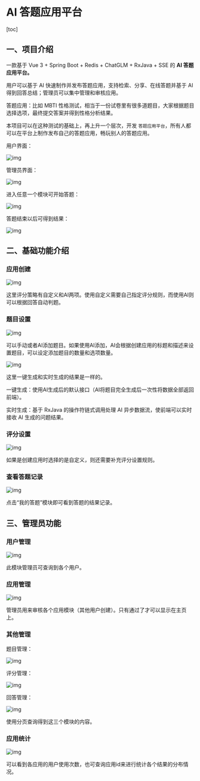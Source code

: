 # AI 答题应用平台

[toc]



## 一、项目介绍

一款基于 Vue 3 + Spring Boot + Redis + ChatGLM + RxJava + SSE 的 **AI 答题应用平台。**

用户可以基于 AI 快速制作并发布答题应用，支持检索、分享、在线答题并基于 AI 得到回答总结；管理员可以集中管理和审核应用。

答题应用：比如 MBTI 性格测试，相当于一份试卷里有很多道题目，大家根据题目选择选项，最终提交答案并得到性格分析结果。

本项目可以在这种测试的基础上，再上升一个层次，开发 `答题应用平台`，所有人都可以在平台上制作发布自己的答题应用，畅玩别人的答题应用。

用户界面：

![img](https://ai-answers.oss-cn-hangzhou.aliyuncs.com/1.1%E7%94%A8%E6%88%B7%E4%B8%BB%E9%A1%B5.jpg)

管理员界面：

![img](https://ai-answers.oss-cn-hangzhou.aliyuncs.com/1.2%E7%AE%A1%E7%90%86%E5%91%98%E4%B8%BB%E9%A1%B5.jpg)

进入任意一个模块可开始答题：

![img](https://ai-answers.oss-cn-hangzhou.aliyuncs.com/1.3%E6%A8%A1%E5%9D%97%E7%AD%94%E9%A2%98.jpg)

答题结束以后可得到结果：

![img](https://ai-answers.oss-cn-hangzhou.aliyuncs.com/1.4%E7%BB%93%E6%9E%9C%E5%88%86%E6%9E%90.jpg)


## 二、基础功能介绍

### 应用创建

![img](https://ai-answers.oss-cn-hangzhou.aliyuncs.com/2.1%E5%88%9B%E5%BB%BA%E5%BA%94%E7%94%A8.jpg)

这里评分策略有自定义和AI两项。使用自定义需要自己指定评分规则，而使用AI则可以根据回答自动判题。

### 题目设置

![img](https://ai-answers.oss-cn-hangzhou.aliyuncs.com/2.2%E8%AE%BE%E7%BD%AE%E9%A2%98%E7%9B%AE.jpg)

可以手动或者AI添加题目。如果使用AI添加，AI会根据创建应用的标题和描述来设置题目，可以设定添加题目的数量和选项数量。

![img](https://ai-answers.oss-cn-hangzhou.aliyuncs.com/2.3AI%E7%94%9F%E6%88%90%E9%A2%98%E7%9B%AE.jpg)

这里一键生成和实时生成的结果是一样的。

一键生成：使用AI生成后的默认接口（AI将题目完全生成后一次性将数据全部返回前端）。

实时生成：基于 RxJava 的操作符链式调用处理 AI 异步数据流，使前端可以实时接收 AI 生成的问题结果。

### 评分设置

![img](https://ai-answers.oss-cn-hangzhou.aliyuncs.com/2.4%E8%AE%BE%E7%BD%AE%E8%AF%84%E5%88%86.jpg)

如果是创建应用时选择的是自定义，则还需要补充评分设置规则。

### 查看答题记录

![img](https://ai-answers.oss-cn-hangzhou.aliyuncs.com/2.5%E6%88%91%E7%9A%84%E7%AD%94%E9%A2%98.jpg)

点击“我的答题”模块即可看到答题的结果记录。


## 三、管理员功能

### 用户管理

![img](https://ai-answers.oss-cn-hangzhou.aliyuncs.com/3.1%E7%94%A8%E6%88%B7%E7%AE%A1%E7%90%86.jpg)

此模块管理员可查询到各个用户。

### 应用管理

![img](https://ai-answers.oss-cn-hangzhou.aliyuncs.com/3.2%E5%BA%94%E7%94%A8%E7%AE%A1%E7%90%86.jpg)

管理员用来审核各个应用模块（其他用户创建）。只有通过了才可以显示在主页上。

### 其他管理

题目管理：

![img](https://ai-answers.oss-cn-hangzhou.aliyuncs.com/3.3%E9%A2%98%E7%9B%AE%E7%AE%A1%E7%90%86.jpg)

评分管理：

![img](https://ai-answers.oss-cn-hangzhou.aliyuncs.com/3.4%E8%AF%84%E5%88%86%E7%AE%A1%E7%90%86.jpg)

回答管理：

![img](https://ai-answers.oss-cn-hangzhou.aliyuncs.com/3.5%E5%9B%9E%E7%AD%94%E7%AE%A1%E7%90%86.jpg)

使用分页查询得到这三个模块的内容。

### 应用统计

![img](https://ai-answers.oss-cn-hangzhou.aliyuncs.com/3.6%E5%BA%94%E7%94%A8%E7%BB%9F%E8%AE%A1.jpg)

可以看到各应用的用户使用次数，也可查询应用id来进行统计各个结果的分布情况。
